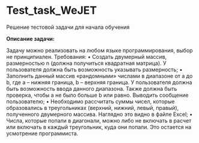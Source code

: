 # Test_task_WeJET
Решение тестовой задачи для начала обучения

**Описание задачи:** 

Задачу можно реализовать на любом языке программирования, выбор не принципиален.
Требования:
•	Создать двумерный массив, размерностью n (должна получиться квадратная матрица). У пользователя должна быть возможность указывать размерность;
•	Заполнить данный массив «рандомными» числами в диапазоне от a до b, где a – нижняя граница, b – верхняя граница. У пользователя должна быть возможность ввода данного диапазона. Также должна быть проверка, чтобы a не было больше b или равно. Выводить сообщение пользователю;
•	Необходимо рассчитать суммы чисел, которые образовались в треугольниках (верхний, нижний, левый, правый), полученного двумерного массива. Наглядно это видно в файле Excel; 
•	Числа, которые попали в диагонали, можно либо не включать в расчет или включать в каждый треугольник, куда они попали. Это остается на усмотрение программиста.
